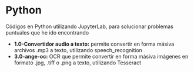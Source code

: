 # Python
Códigos en Python utilizando JupyterLab, para solucionar problemas puntuales que he ido encontrando

* **1.0-Convertidor audio a texto:** permite convertir en forma másiva archivos .mp3 a texto, utilizando speech_recognition
* **3.0-ange-oc:** OCR que permite convertir en forma másiva imágenes en formato .jpg, .tiff o .png a texto, utilizando Tesseract
